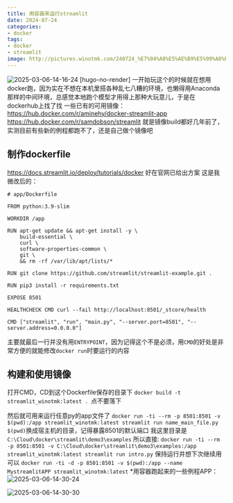 ```yaml
---
title: 用容器来运行streamlit
date: 2024-07-24
categories:
- docker
tags:
- docker
- streamlit
image: http://pictures.winotmk.com/240724_%E7%94%A8%E5%AE%B9%E5%99%A8%E6%9D%A5%E8%BF%90%E8%A1%8Cstreamlit/2025-03-06-14-16-24_bf12f74b.png
---
```

![2025-03-06-14-16-24 [hugo-no-render]](http://pictures.winotmk.com/240724_%E7%94%A8%E5%AE%B9%E5%99%A8%E6%9D%A5%E8%BF%90%E8%A1%8Cstreamlit/2025-03-06-14-16-24_bf12f74b.png)
一开始玩这个的时候就在想用docker跑，因为实在不想在本机里搭各种乱七八糟的环境，也懒得用Anaconda那样的中间环境，总感觉本地跑个模型才用得上那种大玩意儿，于是在dockerhub上找了找
一些已有的可用镜像：
https://hub.docker.com/r/aminehy/docker-streamlit-app
https://hub.docker.com/r/samdobson/streamlit
就是镜像build都好几年前了，实测目前有些新的例程都跑不了，还是自己做个镜像吧
## 制作dockerfile
https://docs.streamlit.io/deploy/tutorials/docker
好在官网已给出方案
这是我微改后的：
```
# app/Dockerfile

FROM python:3.9-slim

WORKDIR /app

RUN apt-get update && apt-get install -y \
    build-essential \
    curl \
    software-properties-common \
    git \
    && rm -rf /var/lib/apt/lists/*

RUN git clone https://github.com/streamlit/streamlit-example.git .

RUN pip3 install -r requirements.txt

EXPOSE 8501

HEALTHCHECK CMD curl --fail http://localhost:8501/_stcore/health

CMD ["streamlit", "run", "main.py", "--server.port=8501", "--server.address=0.0.0.0"]
```
 <!-- more -->
主要就最后一行并没有用`ENTRYPOINT`，因为记得这个不是必须，用`CMD`的好处是非常方便的就能修改`docker run`时要运行的内容
## 构建和使用镜像
打开CMD，CD到这个Dockerfile保存的目录下
`docker build -t streamlit_winotmk:latest . `点不要落下

然后就可用来运行任意py的app文件了
`docker run -ti --rm -p 8501:8501 -v $(pwd):/app streamlit_winotmk:latest streamlit run name_main_file.py`
`$(pwd)`换成宿主机的目录，记得暴露8501的默认端口
我这里目录是`C:\Cloud\docker\streamlit\demo3\examples`
所以直接:
`docker run -ti --rm -p 8501:8501 -v C:\Cloud\docker\streamlit\demo3\examples:/app streamlit_winotmk:latest streamlit run intro.py`
保持运行并想下次继续用可以
`docker run -ti -d -p 8501:8501 -v $(pwd):/app --name MystreamlitAPP streamlit_winotmk:latest`
*用容器跑起来的一些例程APP：
![2025-03-06-14-30-24](http://pictures.winotmk.com/240724_%E7%94%A8%E5%AE%B9%E5%99%A8%E6%9D%A5%E8%BF%90%E8%A1%8Cstreamlit/2025-03-06-14-30-24_1488ee48.png)

![2025-03-06-14-30-30](http://pictures.winotmk.com/240724_%E7%94%A8%E5%AE%B9%E5%99%A8%E6%9D%A5%E8%BF%90%E8%A1%8Cstreamlit/2025-03-06-14-30-30_e5ad57f1.png)